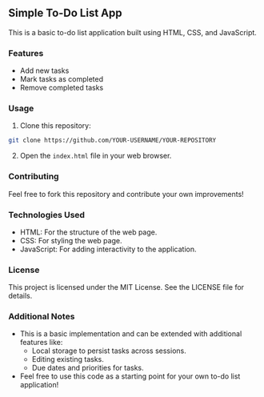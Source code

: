 ## Simple To-Do List App

This is a basic to-do list application built using HTML, CSS, and JavaScript.

### Features

- Add new tasks
- Mark tasks as completed
- Remove completed tasks

### Usage

1. Clone this repository:

```bash
git clone https://github.com/YOUR-USERNAME/YOUR-REPOSITORY
```

2. Open the `index.html` file in your web browser.

### Contributing

Feel free to fork this repository and contribute your own improvements!

### Technologies Used

* HTML: For the structure of the web page.
* CSS: For styling the web page.
* JavaScript: For adding interactivity to the application.

### License

This project is licensed under the MIT License. See the LICENSE file for details.

### Additional Notes

* This is a basic implementation and can be extended with additional features like:
    * Local storage to persist tasks across sessions.
    * Editing existing tasks.
    * Due dates and priorities for tasks.
* Feel free to use this code as a starting point for your own to-do list application!

 
 
